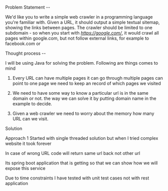 Problem Statement  --

We'd like you to write a simple web crawler in a programming language you're familiar with.
 Given a URL, it should output a simple textual sitemap, showing the links between pages.
  The crawler should be limited to one subdomain - so when you start with *https://google.com/*, 
  it would crawl all pages within google.com, but not follow external links, for example to facebook.com or 

Thought process -- 

I will be using Java for  solving the problem. Following are things comes to mind 

1. Every URL can have multiple pages 
it can go through multiple pages can point to one page we need to keep an record of which pages we visited 

2. We need to have some way to know a particular url is in the same domain or not.
 the way we can solve it by putting domain name in the example  to decide.

3. Given a web crawler we need to worry about the memory how many URL can we visit. 



Solution

Approach 1 Started with single threaded solution  but when I tried complex website it took forever

In case of wrong URL code will return same url back not other url 

Its spring boot application that is getting so that we can show how we will expose this service 

Due to time constraints  I have tested with unit test cases not with rest application

